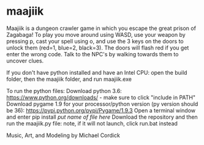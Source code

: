 # maajiik
Maajiik is a dungeon crawler game in which you escape the great prison of Zagabaga! To play you move around using WASD, 
use your weapon by pressing p, cast your spell using o, and use the 3 keys on the doors to unlock them (red=1, blue=2, black=3).
The doors will flash red if you get enter the wrong code. Talk to the NPC's by walking towards them to uncover clues.

If you don't have python installed and have an Intel CPU:
open the build folder, then the maajiik folder, and run maajiik.exe

To run the python files:
Download python 3.6: https://www.python.org/downloads/ - make sure to click "include in PATH"
Download pygame 1.9 for your processor/python version (py version should be 36): https://pypi.python.org/pypi/Pygame/1.9.3
Open a terminal window and enter pip install *put name of file here*
Download the repository and then run the maajiik.py file: note, if it will not launch, click run.bat instead

Music, Art, and Modeling by Michael Cordick

